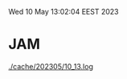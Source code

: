 Wed 10 May 13:02:04 EEST 2023
# JAM
<a href='./cache/202305/10_13.log'>./cache/202305/10_13.log</a>
